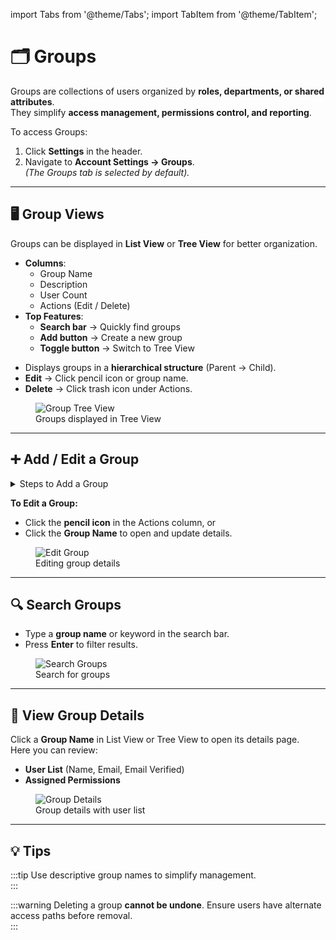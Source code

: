 import Tabs from '@theme/Tabs';
import TabItem from '@theme/TabItem';

# 🗂 Groups

Groups are collections of users organized by **roles, departments, or shared attributes**.  
They simplify **access management, permissions control, and reporting**.

To access Groups:

1. Click **Settings** in the header.
2. Navigate to **Account Settings → Groups**.  
   _(The Groups tab is selected by default)._

---

## 🖥️ Group Views

Groups can be displayed in **List View** or **Tree View** for better organization.

<Tabs defaultValue="list">

<TabItem value="list" label="📋 List View">

- **Columns**:
  - Group Name
  - Description
  - User Count
  - Actions (Edit / Delete)
- **Top Features**:
  - **Search bar** → Quickly find groups
  - **Add button** → Create a new group
  - **Toggle button** → Switch to Tree View

</TabItem>

<TabItem value="tree" label="🌳 Tree View">

- Displays groups in a **hierarchical structure** (Parent → Child).
- **Edit** → Click pencil icon or group name.
- **Delete** → Click trash icon under Actions.

<figure>
  <img src="media/image2.png" alt="Group Tree View" />
  <figcaption>Groups displayed in Tree View</figcaption>
</figure>

</TabItem>
</Tabs>

---

## ➕ Add / Edit a Group

<details>
<summary>Steps to Add a Group</summary>

1. Click **Add Group**.
2. Enter the following:
   - **Group Name**
   - **Description**
3. Configure **permissions** for modules or features.
4. Click **Save** to create the group.

<figure>
  <img src="media/image4.png" alt="Add Group" />
  <figcaption>Adding a new group</figcaption>
</figure>
</details>

**To Edit a Group:**

- Click the **pencil icon** in the Actions column, or
- Click the **Group Name** to open and update details.

<figure>
  <img src="media/image5.png" alt="Edit Group" />
  <figcaption>Editing group details</figcaption>
</figure>

---

## 🔍 Search Groups

- Type a **group name** or keyword in the search bar.
- Press **Enter** to filter results.

<figure>
  <img src="media/image3.png" alt="Search Groups" />
  <figcaption>Search for groups</figcaption>
</figure>

---

## 📄 View Group Details

Click a **Group Name** in List View or Tree View to open its details page.  
Here you can review:

- **User List** (Name, Email, Email Verified)
- **Assigned Permissions**

<figure>
  <img src="media/image6.png" alt="Group Details" />
  <figcaption>Group details with user list</figcaption>
</figure>

---

## 💡 Tips

:::tip
Use descriptive group names to simplify management.  
:::

:::warning
Deleting a group **cannot be undone**. Ensure users have alternate access paths before removal.  
:::
